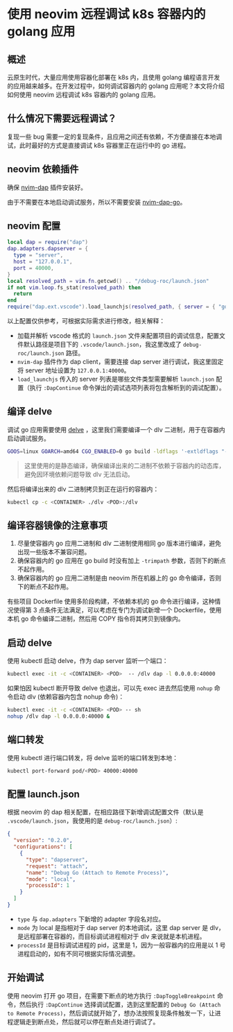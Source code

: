 # 使用 neovim 远程调试 k8s 容器内的 golang 应用

## 概述

云原生时代，大量应用使用容器化部署在 k8s 内，且使用 golang 编程语言开发的应用越来越多。在开发过程中，如何调试容器内的 golang 应用呢？本文将介绍如何使用 neovim 远程调试 k8s 容器内的 golang 应用。

## 什么情况下需要远程调试？

复现一些 bug 需要一定的复现条件，且应用之间还有依赖，不方便直接在本地调试，此时最好的方式是直接调试 k8s 容器里正在运行中的 go 进程。

## neovim 依赖插件

确保 [nvim-dap](https://github.com/mfussenegger/nvim-dap) 插件安装好。

由于不需要在本地启动调试服务，所以不需要安装 [nvim-dap-go](https://github.com/leoluz/nvim-dap-go)。

## neovim 配置

```lua
local dap = require("dap")
dap.adapters.dapserver = {
  type = "server",
  host = "127.0.0.1",
  port = 40000,
}
local resolved_path = vim.fn.getcwd() .. "/debug-roc/launch.json"
if not vim.loop.fs_stat(resolved_path) then
  return
end
require("dap.ext.vscode").load_launchjs(resolved_path, { server = { "go" } })
```

以上配置仅供参考，可根据实际需求进行修改，相关解释：

* 加载并解析 vscode 格式的 `launch.json` 文件来配置项目的调试信息，配置文件默认路径是项目下的 `.vscode/launch.json`，我这里改成了 `debug-roc/launch.json` 路径。
* `nvim-dap` 插件作为 dap client，需要连接 dap server 进行调试，我这里固定将 server 地址设置为 `127.0.0.1:40000`。
* `load_launchjs` 传入的 server 列表是哪些文件类型需要解析 `launch.json` 配置（执行 `:DapContinue` 命令弹出的调试选项列表将包含解析到的调试配置）。

##  编译 delve

调试 go 应用需要使用 [delve](https://github.com/go-delve/delve) ，这里我们需要编译一个 dlv 二进制，用于在容器内启动调试服务。

```bash
GOOS=linux GOARCH=amd64 CGO_ENABLED=0 go build -ldflags '-extldflags "-static"'
```

> 这里使用的是静态编译，确保编译出来的二进制不依赖于容器内的动态库，避免因环境依赖问题导致 dlv 无法启动。

然后将编译出来的 dlv 二进制拷贝到正在运行的容器内：

```bash
kubectl cp -c <CONTAINER> ./dlv <POD>:/dlv
```

## 编译容器镜像的注意事项

1. 尽量使容器内 go 应用二进制和 dlv 二进制使用相同 go 版本进行编译，避免出现一些版本不兼容问题。
2. 确保容器内的 go 应用在 go build 时没有加上 `-trimpath` 参数，否则下的断点不起作用。
3. 确保容器内的 go 应用二进制是由 neovim 所在机器上的 go 命令编译，否则下的断点不起作用。

有些项目 Dockerfile 使用多阶段构建，不依赖本机的 go 命令进行编译，这种情况使得第 3 点条件无法满足，可以考虑在专门为调试新增一个 Dockerfile，使用本机 go 命令编译二进制，然后用 COPY 指令将其拷贝到镜像内。

## 启动 delve

使用 kubectl 启动 delve，作为 dap server 监听一个端口：

```bash
kubectl exec -it -c <CONTAINER> <POD>  -- /dlv dap -l 0.0.0.0:40000
```

如果怕因 kubectl 断开导致 delve 也退出，可以先 exec 进去然后使用 `nohup` 命令启动 dlv (依赖容器内包含 nohup 命令)：

```bash
kubectl exec -it -c <CONTAINER> <POD> -- sh
nohup /dlv dap -l 0.0.0.0:40000 &
```

## 端口转发

使用 kubectl 进行端口转发，将 delve 监听的端口转发到本地：

```bash
kubectl port-forward pod/<POD> 40000:40000
```

## 配置 launch.json

根据 neovim 的 dap 相关配置，在相应路径下新增调试配置文件（默认是 `.vscode/launch.json`，我使用的是 `debug-roc/launch.json`）:

```json showLineNumbers title="launch.json"
{
  "version": "0.2.0",
  "configurations": [
    {
      "type": "dapserver",
      "request": "attach",
      "name": "Debug Go (Attach to Remote Process)",
      "mode": "local",
      "processId": 1
    }
  ]
}
```

* `type` 与 `dap.adapters` 下新增的 adapter 字段名对应。
* `mode` 为 local 是指相对于 dap server 的本地调试，这里 dap server 是 dlv，是远程部署在容器的，而目标调试进程相对于 dlv 来说就是本机进程。
* `processId` 是目标调试进程的 pid，这里是 1，因为一般容器内的应用是以 1 号进程启动的，如有不同可根据实际情况调整。

## 开始调试

使用 neovim 打开 go 项目，在需要下断点的地方执行 `:DapToggleBreakpoint` 命令，然后执行 `:DapContinue` 选择调试配置，选到这里配置的 `Debug Go (Attach to Remote Process)`，然后调试就开始了，想办法按照复现条件触发一下，让进程逻辑走到断点处，然后就可以停在断点处进行调试了。
